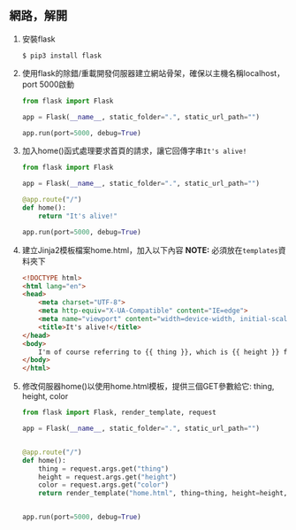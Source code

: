 ## 網路，解開
1. 安裝flask
    ```
    $ pip3 install flask
    ```

2. 使用flask的除錯/重載開發伺服器建立網站骨架，確保以主機名稱localhost，port 5000啟動
    ```python
    from flask import Flask

    app = Flask(__name__, static_folder=".", static_url_path="")

    app.run(port=5000, debug=True)
    ```

3. 加入home()函式處理要求首頁的請求，讓它回傳字串`It's alive!`
    ```python
    from flask import Flask

    app = Flask(__name__, static_folder=".", static_url_path="")

    @app.route("/")
    def home():
        return "It's alive!"

    app.run(port=5000, debug=True)
    ```

4. 建立Jinja2模板檔案home.html，加入以下內容
    **NOTE:** 必須放在`templates`資料夾下
    ```html
    <!DOCTYPE html>
    <html lang="en">
    <head>
        <meta charset="UTF-8">
        <meta http-equiv="X-UA-Compatible" content="IE=edge">
        <meta name="viewport" content="width=device-width, initial-scale=1.0">
        <title>It's alive!</title>
    </head>
    <body>
        I'm of course referring to {{ thing }}, which is {{ height }} feet tall and {{ color }}.
    </body>
    </html>
    ```

5. 修改伺服器home()以使用home.html模板，提供三個GET參數給它: thing, height, color
    ```python
    from flask import Flask, render_template, request

    app = Flask(__name__, static_folder=".", static_url_path="")


    @app.route("/")
    def home():
        thing = request.args.get("thing")
        height = request.args.get("height")
        color = request.args.get("color")
        return render_template("home.html", thing=thing, height=height, color=color)


    app.run(port=5000, debug=True)
    ```
